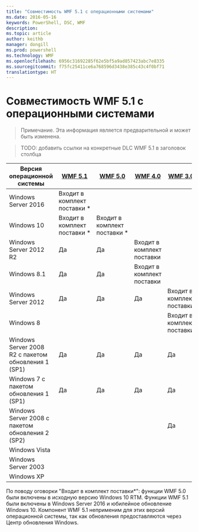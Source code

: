 ```yaml
---
title: "Совместимость WMF 5.1 с операционными системами"
ms.date: 2016-05-16
keywords: PowerShell, DSC, WMF
description: 
ms.topic: article
author: keithb
manager: dongill
ms.prod: powershell
ms.technology: WMF
ms.openlocfilehash: 6956c31692285f62e5bf5a9ad857423abc7e8335
ms.sourcegitcommit: f75fc25411ce6a768596d3438e385c43c4f0bf71
translationtype: HT
---
```

# <a name="wmf-51-operating-system-compatibility"></a>Совместимость WMF 5.1 с операционными системами #

> Примечание. Эта информация является предварительной и может быть изменена.

>TODO: добавить ссылки на конкретные DLC WMF 5.1 в заголовок столбца

| Версия операционной системы | [WMF 5.1]() | [WMF 5.0](https://aka.ms/wmf5download) | [WMF 4.0](https://aka.ms/wmf4download) |  [WMF 3.0](https://aka.ms/wmf3download) | [WMF 2.0](https://aka.ms/wmf2download) |
| ------------------------ | ----------- | ----------- | ----------- | ------------ |  ------------- |
| Windows Server 2016 | Входит в комплект поставки * |  |  |  |  |
| Windows 10 | Входит в комплект поставки * | Входит в комплект поставки *  | | | |  
| Windows Server 2012 R2| Да | Да | Входит в комплект поставки |  |  |
| Windows 8.1 | Да | Да |  Входит в комплект поставки |  |  |
| Windows Server 2012 | Да | Да | Да |  Входит в комплект поставки | |
| Windows 8 |  |  |  | Входит в комплект поставки | |
| Windows Server 2008 R2 с пакетом обновления 1 (SP1) | Да | Да | Да |  Да| Входит в комплект поставки |
| Windows 7 с пакетом обновления 1 (SP1)  | Да | Да | Да | Да | Входит в комплект поставки |
| Windows Server 2008 с пакетом обновления 2 (SP2) | | | | Да | Да |
| Windows Vista | | | | | Да |
| Windows Server 2003| | | |  | Да |
| Windows XP | | | |  | Да |


По поводу оговорки "Входит в комплект поставки*": функции WMF 5.0 были включены в исходную версию Windows 10 RTM.
Функции WMF 5.1 были включены в Windows Server 2016 и юбилейное обновление Windows 10. Компонент WMF 5.1 неприменим для этих версий операционной системы, так как обновления предоставляются через Центр обновления Windows.


